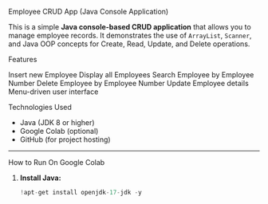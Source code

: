 Employee CRUD App (Java Console Application)

This is a simple **Java console-based CRUD application** that allows you to manage employee records. It demonstrates the use of `ArrayList`, `Scanner`, and Java OOP concepts for Create, Read, Update, and Delete operations.

 Features

 Insert new Employee
Display all Employees
 Search Employee by Employee Number
 Delete Employee by Employee Number
 Update Employee details
 Menu-driven user interface


 Technologies Used

- Java (JDK 8 or higher)
- Google Colab (optional)
- GitHub (for project hosting)

---

 How to Run
 On Google Colab

1. **Install Java:**
   ```python
   !apt-get install openjdk-17-jdk -y
